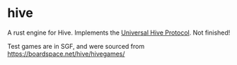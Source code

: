 hive
====

A rust engine for Hive. Implements the [Universal Hive
Protocol](https://github.com/jonthysell/Mzinga/wiki/UniversalHiveProtocol). Not
finished!

Test games are in SGF, and were sourced from
https://boardspace.net/hive/hivegames/

